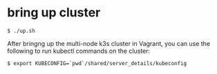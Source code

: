 # bring up cluster
```shell
$ ./up.sh
```

After bringng up the multi-node k3s cluster in Vagrant, you can use the following to run kubectl commands on the cluster:
```shell
$ export KUBECONFIG=`pwd`/shared/server_details/kubeconfig
```
